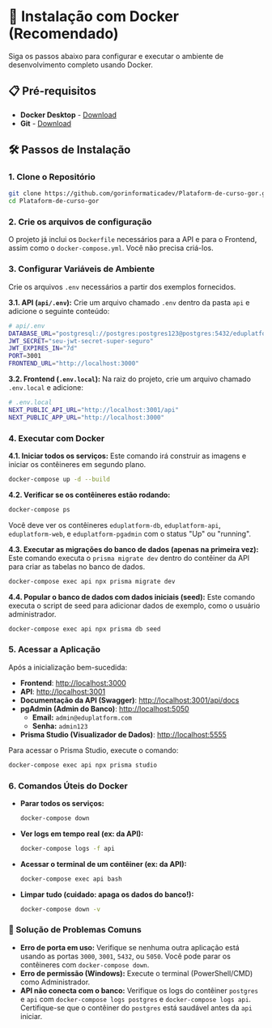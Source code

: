# 🐳 Instalação com Docker (Recomendado)

Siga os passos abaixo para configurar e executar o ambiente de desenvolvimento completo usando Docker.

## 📋 Pré-requisitos
- **Docker Desktop** - [Download](https://www.docker.com/products/docker-desktop/)
- **Git** - [Download](https://git-scm.com/)

## 🛠️ Passos de Instalação

### 1. Clone o Repositório
```bash
git clone https://github.com/gorinformaticadev/Plataform-de-curso-gor.git
cd Plataform-de-curso-gor
```

### 2. Crie os arquivos de configuração
O projeto já inclui os `Dockerfile` necessários para a API e para o Frontend, assim como o `docker-compose.yml`. Você não precisa criá-los.

### 3. Configurar Variáveis de Ambiente

Crie os arquivos `.env` necessários a partir dos exemplos fornecidos.

**3.1. API (`api/.env`):**
Crie um arquivo chamado `.env` dentro da pasta `api` e adicione o seguinte conteúdo:
```bash
# api/.env
DATABASE_URL="postgresql://postgres:postgres123@postgres:5432/eduplatform"
JWT_SECRET="seu-jwt-secret-super-seguro"
JWT_EXPIRES_IN="7d"
PORT=3001
FRONTEND_URL="http://localhost:3000"
```

**3.2. Frontend (`.env.local`):**
Na raiz do projeto, crie um arquivo chamado `.env.local` e adicione:
```bash
# .env.local
NEXT_PUBLIC_API_URL="http://localhost:3001/api"
NEXT_PUBLIC_APP_URL="http://localhost:3000"
```

### 4. Executar com Docker

**4.1. Iniciar todos os serviços:**
Este comando irá construir as imagens e iniciar os contêineres em segundo plano.
```bash
docker-compose up -d --build
```

**4.2. Verificar se os contêineres estão rodando:**
```bash
docker-compose ps
```
Você deve ver os contêineres `eduplatform-db`, `eduplatform-api`, `eduplatform-web`, e `eduplatform-pgadmin` com o status "Up" ou "running".

**4.3. Executar as migrações do banco de dados (apenas na primeira vez):**
Este comando executa o `prisma migrate dev` dentro do contêiner da API para criar as tabelas no banco de dados.
```bash
docker-compose exec api npx prisma migrate dev
```

**4.4. Popular o banco de dados com dados iniciais (seed):**
Este comando executa o script de seed para adicionar dados de exemplo, como o usuário administrador.
```bash
docker-compose exec api npx prisma db seed
```

### 5. Acessar a Aplicação
Após a inicialização bem-sucedida:
- **Frontend**: [http://localhost:3000](http://localhost:3000)
- **API**: [http://localhost:3001](http://localhost:3001)
- **Documentação da API (Swagger)**: [http://localhost:3001/api/docs](http://localhost:3001/api/docs)
- **pgAdmin (Admin do Banco)**: [http://localhost:5050](http://localhost:5050)
  - **Email:** `admin@eduplatform.com`
  - **Senha:** `admin123`
- **Prisma Studio (Visualizador de Dados)**: [http://localhost:5555](http://localhost:5555)

Para acessar o Prisma Studio, execute o comando:
```bash
docker-compose exec api npx prisma studio
```

### 6. Comandos Úteis do Docker

- **Parar todos os serviços:**
  ```bash
  docker-compose down
  ```
- **Ver logs em tempo real (ex: da API):**
  ```bash
  docker-compose logs -f api
  ```
- **Acessar o terminal de um contêiner (ex: da API):**
  ```bash
  docker-compose exec api bash
  ```
- **Limpar tudo (cuidado: apaga os dados do banco!):**
  ```bash
  docker-compose down -v
  ```

### 🐛 Solução de Problemas Comuns

- **Erro de porta em uso:** Verifique se nenhuma outra aplicação está usando as portas `3000`, `3001`, `5432`, ou `5050`. Você pode parar os contêineres com `docker-compose down`.
- **Erro de permissão (Windows):** Execute o terminal (PowerShell/CMD) como Administrador.
- **API não conecta com o banco:** Verifique os logs do contêiner `postgres` e `api` com `docker-compose logs postgres` e `docker-compose logs api`. Certifique-se que o contêiner do `postgres` está saudável antes da `api` iniciar.
